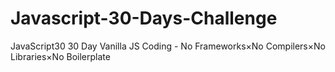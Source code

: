 # Javascript-30-Days-Challenge
JavaScript30 30 Day Vanilla JS Coding - No Frameworks×No Compilers×No Libraries×No Boilerplate
